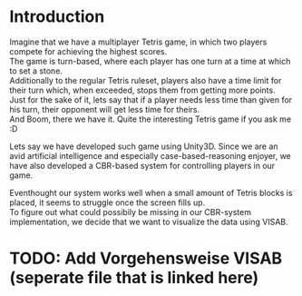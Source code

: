 # Introduction
Imagine that we have a multiplayer Tetris game, in which two players compete for achieving the highest scores.\
The game is turn-based, where each player has one turn at a time at which to set a stone.\
Additionally to the regular Tetris ruleset, players also have a time limit for their turn which, when exceeded, stops them from getting more points.\
Just for the sake of it, lets say that if a player needs less time than given for his turn, their opponent will get less time for theirs.\
And Boom, there we have it. Quite the interesting Tetris game if you ask me :D

Lets say we have developed such game using Unity3D.
Since we are an avid artificial intelligence and especially case-based-reasoning enjoyer, we have also developed a CBR-based system for controlling players in our game.

Eventhought our system works well when a small amount of Tetris blocks is placed, it seems to struggle once the screen fills up.\
To figure out what could possibily be missing in our CBR-system implementation, we decide that we want to visualize the data using VISAB.

# TODO: Add Vorgehensweise VISAB (seperate file that is linked here)

